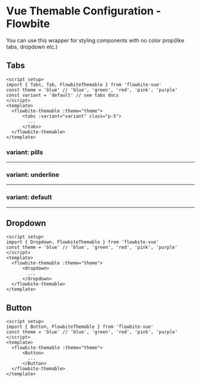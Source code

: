 <script setup>
import FlowbiteThemableTabsPillsExample from './examples/tabs/FlowbiteThemableTabsPillsExample.vue';
import FlowbiteThemableTabsUnderlineExample from './examples/tabs/FlowbiteThemableTabsUnderlineExample.vue';
import FlowbiteThemableTabsDefaultExample from './examples/tabs/FlowbiteThemableTabsDefaultExample.vue';
import FlowbiteThemableDropdownExample from './examples/dropdown/FlowbiteThemableDropdownExample.vue';
import FlowbiteThemableButtonExample from './examples/button/FlowbiteThemableButtonExample.vue';
</script>

# Vue Themable Configuration - Flowbite

You can use this wrapper for styling components with no color prop(like tabs, dropdown etc.)

## Tabs

```vue
<script setup>
import { Tabs, Tab, FlowbiteThemable } from 'flowbite-vue'
const theme = 'blue' // 'blue', 'green', 'red', 'pink', 'purple'
const variant = 'default' // see tabs docs
</script>
<template>
  <flowbite-themable :theme="theme">
      <tabs :variant="variant" class="p-5">
        ...
      </tabs>
  </flowbite-themable>
</template>
```

### **variant: pills**
---
<FlowbiteThemableTabsPillsExample theme="blue" />

<FlowbiteThemableTabsPillsExample theme="green" />

<FlowbiteThemableTabsPillsExample theme="pink" />

<FlowbiteThemableTabsPillsExample theme="purple" />

<FlowbiteThemableTabsPillsExample theme="red" />

### **variant: underline**
---
<FlowbiteThemableTabsUnderlineExample theme="blue" />

<FlowbiteThemableTabsUnderlineExample theme="green" />

<FlowbiteThemableTabsUnderlineExample theme="pink" />

<FlowbiteThemableTabsUnderlineExample theme="purple" />

<FlowbiteThemableTabsUnderlineExample theme="red" />

### **variant: default**
---
<FlowbiteThemableTabsDefaultExample theme="blue" />

<FlowbiteThemableTabsDefaultExample theme="green" />

<FlowbiteThemableTabsDefaultExample theme="pink" />

<FlowbiteThemableTabsDefaultExample theme="purple" />

<FlowbiteThemableTabsDefaultExample theme="red" />

## Dropdown

```vue
<script setup>
import { Dropdown, FlowbiteThemable } from 'flowbite-vue'
const theme = 'blue' // 'blue', 'green', 'red', 'pink', 'purple'
</script>
<template>
  <flowbite-themable :theme="theme">
      <dropdown>
        ...
      </dropdown>
  </flowbite-themable>
</template>
```

<FlowbiteThemableDropdownExample theme="blue" class="mb-2" />

<FlowbiteThemableDropdownExample theme="green" class="mb-2" />

<FlowbiteThemableDropdownExample theme="pink" class="mb-2" />

<FlowbiteThemableDropdownExample theme="purple" class="mb-2" />

<FlowbiteThemableDropdownExample theme="red" />

## Button

```vue
<script setup>
import { Button, FlowbiteThemable } from 'flowbite-vue'
const theme = 'blue' // 'blue', 'green', 'red', 'pink', 'purple'
</script>
<template>
  <flowbite-themable :theme="theme">
      <Button>
        ...
      </Button>
  </flowbite-themable>
</template>
```

<FlowbiteThemableButtonExample />